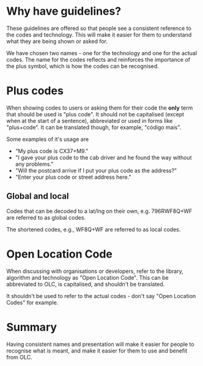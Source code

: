 # Why have guidelines?
These guidelines are offered so that people see a consistent reference to the codes and technology. This will make it easier for them to understand what they are being shown or asked for.

We have chosen two names - one for the technology and one for the actual codes. The name for the codes reflects and reinforces the importance of the plus symbol, which is how the codes can be recognised.

# Plus codes
When showing codes to users or asking them for their code the **only** term that should be used is "plus code". It should not be capitalised (except when at the start of a sentence), abbreviated or used in forms like "plus+code". It can be translated though, for example, "código mais".

Some examples of it's usage are
* "My plus code is CX37+M9."
* "I gave your plus code to the cab driver and he found the way without any problems."
* "Will the postcard arrive if I put your plus code as the address?"
* "Enter your plus code or street address here."

## Global and local

Codes that can be decoded to a lat/lng on their own, e.g. 796RWF8Q+WF are referred to as global codes.

The shortened codes, e.g., WF8Q+WF are referred to as local codes.

# Open Location Code
When discussing with organisations or developers, refer to the library, algorithm and technology as "Open Location Code". This can be abbreviated to OLC, is capitalised, and shouldn't be translated.

It shouldn't be used to refer to the actual codes - don't say "Open Location Codes" for example.

# Summary
Having consistent names and presentation will make it easier for people to recognise what is meant, and make it easier for them to use and benefit from OLC.


